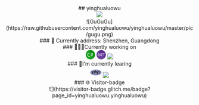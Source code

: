 <div align="center">
## yinghualuowu
</div>


<div align="center">
<img width="400" src="https://github-readme-stats.vercel.app/api?username=yinghualuowu&show_icons=true&title_color=fff&icon_color=79ff97&text_color=9f9f9f&bg_color=151515">
</div>


<div align="center">
![GuGuGu](https://raw.githubusercontent.com/yinghualuowu/yinghualuowu/master/pic/gugu.png)
</div>

<div align="center">
### 📍 Currently address: Shenzhen, Guangdong
</div>


<div align="center">
### 👨🏻‍💻Currently working on
</div>

<div align="center">
<img height="25" src="https://raw.githubusercontent.com/github/explore/80688e429a7d4ef2fca1e82350fe8e3517d3494d/topics/csharp/csharp.png">
<img height="25" src="https://raw.githubusercontent.com/github/explore/93d8a67084f94b2a444e510199a6e7622e5b09a3/topics/dotnet/dotnet.png">
<img height="25" src="https://img.icons8.com/color/48/000000/visual-studio.png"/>
</div>

<div align="center">
### 💙I'm currently learing
</div>

<div align="center">
<img height="30" src="https://raw.githubusercontent.com/github/explore/ccc16358ac4530c6a69b1b80c7223cd2744dea83/topics/php/php.png">
<img height="23" src="https://raw.githubusercontent.com/PowerShell/PowerShell/master/assets/ps_black_64.svg">
</div>

<div align="center">
### 🌐 Visitor-badge
</div>

<div align="center">
![](https://visitor-badge.glitch.me/badge?page_id=yinghualuowu.yinghualuowu)
</div>
